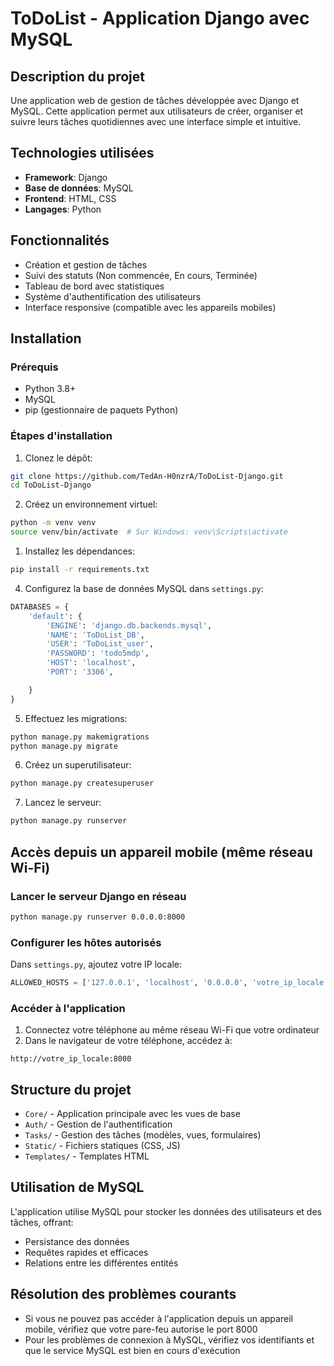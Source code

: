 # ToDoList - Application Django avec MySQL

## Description du projet

Une application web de gestion de tâches développée avec Django et MySQL. Cette application permet aux utilisateurs de créer, organiser et suivre leurs tâches quotidiennes avec une interface simple et intuitive.

## Technologies utilisées

- **Framework**: Django
- **Base de données**: MySQL
- **Frontend**: HTML, CSS
- **Langages**: Python

## Fonctionnalités

- Création et gestion de tâches
- Suivi des statuts (Non commencée, En cours, Terminée)
- Tableau de bord avec statistiques
- Système d'authentification des utilisateurs
- Interface responsive (compatible avec les appareils mobiles)

## Installation

### Prérequis

- Python 3.8+
- MySQL
- pip (gestionnaire de paquets Python)

### Étapes d'installation

1. Clonez le dépôt:

```bash
git clone https://github.com/TedAn-H0nzrA/ToDoList-Django.git
cd ToDoList-Django
```

2. Créez un environnement virtuel:

```bash
python -m venv venv
source venv/bin/activate  # Sur Windows: venv\Scripts\activate
```

1. Installez les dépendances:

```bash
pip install -r requirements.txt
```

4. Configurez la base de données MySQL dans `settings.py`:

```python
DATABASES = {
    'default': {
        'ENGINE': 'django.db.backends.mysql',
        'NAME': 'ToDoList_DB',  
        'USER': 'ToDoList_user',  
        'PASSWORD': 'todo5mdp',
        'HOST': 'localhost',
        'PORT': '3306',

    }
}
```

5. Effectuez les migrations:

```bash
python manage.py makemigrations
python manage.py migrate
```

6. Créez un superutilisateur:

```bash
python manage.py createsuperuser
```

7. Lancez le serveur:

```bash
python manage.py runserver
```

## Accès depuis un appareil mobile (même réseau Wi-Fi)

### Lancer le serveur Django en réseau

```bash
python manage.py runserver 0.0.0.0:8000
```

### Configurer les hôtes autorisés

Dans `settings.py`, ajoutez votre IP locale:

```python
ALLOWED_HOSTS = ['127.0.0.1', 'localhost', '0.0.0.0', 'votre_ip_locale']
```

### Accéder à l'application

1. Connectez votre téléphone au même réseau Wi-Fi que votre ordinateur
2. Dans le navigateur de votre téléphone, accédez à:

```
http://votre_ip_locale:8000
```

## Structure du projet

- `Core/` - Application principale avec les vues de base
- `Auth/` - Gestion de l'authentification
- `Tasks/` - Gestion des tâches (modèles, vues, formulaires)
- `Static/` - Fichiers statiques (CSS, JS)
- `Templates/` - Templates HTML

## Utilisation de MySQL

L'application utilise MySQL pour stocker les données des utilisateurs et des tâches, offrant:

- Persistance des données
- Requêtes rapides et efficaces
- Relations entre les différentes entités

## Résolution des problèmes courants

- Si vous ne pouvez pas accéder à l'application depuis un appareil mobile, vérifiez que votre pare-feu autorise le port 8000
- Pour les problèmes de connexion à MySQL, vérifiez vos identifiants et que le service MySQL est bien en cours d'exécution
